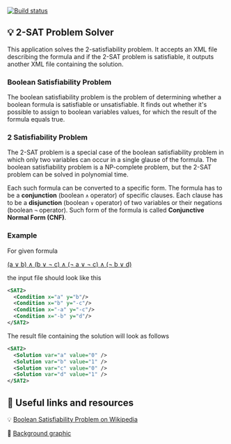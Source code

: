 [![Build status](https://ci.appveyor.com/api/projects/status/l7s7j1wencecnrtq?svg=true)](https://ci.appveyor.com/project/monkog/2sat-problem)
## :bulb: 2-SAT Problem Solver
This application solves the 2-satisfiability problem. It accepts an XML file describing the formula and if the 2-SAT problem is satisfiable, it outputs another XML file containing the solution.

 ### Boolean Satisfiability Problem
The boolean satisfiability problem is the problem of determining whether a boolean formula  is satisfiable or unsatisfiable. It finds out whether it's possible to assign to boolean variables values, for which the result of the formula equals true.  

### 2 Satisfiability Problem
The 2-SAT problem is a special case of the boolean satisfiability problem in which only two variables can occur in a single glause of the formula. The boolean satisfiability problem is a NP-complete problem, but the 2-SAT problem can be solved in polynomial time.  

Each such formula can be converted to a specific form. The formula has to be a **conjunction** (boolean `∧` operator) of specific clauses. Each clause has to be a **disjunction** (boolean `∨` operator) of two variables or their negations (boolean `¬` operator). Such form of the formula is called **Conjunctive Normal Form (CNF)**.

### Example
For given formula  

[(a ∨ b) ∧ (b ∨ ¬ c) ∧ (¬ a ∨ ¬ c) ∧ (¬ b ∨ d)](https://latex.codecogs.com/gif.latex?(a\vee&space;b)\wedge&space;(b\vee&space;\sim&space;c)\wedge&space;(\sim&space;a\vee&space;\sim&space;c)\wedge&space;(\sim&space;b\vee&space;d))

the input file should look like this

```xml
<SAT2>
  <Condition x="a" y="b"/>
  <Condition x="b" y="-c"/>
  <Condition x="-a" y="-c"/>
  <Condition x="-b" y="d"/>
</SAT2>
```
The result file containing the solution will look as follows
```xml
<SAT2>
  <Solution var="a" value="0" />
  <Solution var="b" value="1" />
  <Solution var="c" value="0" />
  <Solution var="d" value="1" />
</SAT2>
```

## :link: Useful links and resources
:bulb: [Boolean Satisfiability Problem on Wikipedia](https://en.wikipedia.org/wiki/Boolean_satisfiability_problem)  

:art: [Background graphic](https://upload.wikimedia.org/wikipedia/commons/2/2f/Implication_graph.svg)
